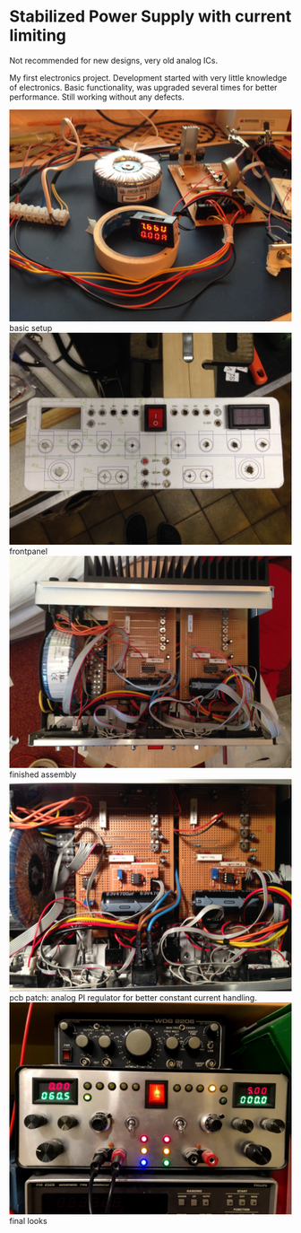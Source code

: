 # Stabilized Power Supply with current limiting

Not recommended for new designs, very old analog ICs.

My first electronics project. Development started with very little knowledge of electronics. Basic functionality, was upgraded several times for better performance. Still working without any defects.

![1](pictures/test_setup.jpg)
basic setup
![2](pictures/frontpanel.jpg)
frontpanel
![3](pictures/finished_assembly.jpg)
finished assembly
![4](pictures/upgrade.jpg)
pcb patch: analog PI regulator for better constant current handling.
![5](pictures/final.jpg)
final looks